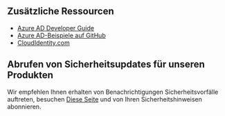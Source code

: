 ## <a name="additional-resources"></a>Zusätzliche Ressourcen

- [Azure AD Developer Guide](../articles/active-directory/active-directory-developers-guide.md)
- [Azure AD-Beispiele auf GitHub](https://github.com/Azure-Samples/?utf8=%E2%9C%93&query=active-directory)
- [CloudIdentity.com](http://cloudidentity.com)

## <a name="get-security-updates-for-our-products"></a>Abrufen von Sicherheitsupdates für unseren Produkten

Wir empfehlen Ihnen erhalten von Benachrichtigungen Sicherheitsvorfälle auftreten, besuchen [Diese Seite](https://technet.microsoft.com/security/dd252948) und von Ihren Sicherheitshinweisen abonnieren.
